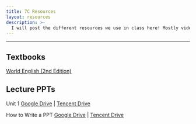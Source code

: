 ```yaml
---
title: 7C Resources
layout: resources
description: >-
  I will post the different resources we use in class here! Mostly videos and ppts. :)
---
```

---
## Textbooks
[World English (2nd Edition)](https://www.amazon.com/World-English-Student-Online-Workbook/dp/1305089529)

## Lecture PPTs
Unit 1 [Google Drive](https://docs.google.com/file/d/1ehZ9Wv30owvIzXi4mJXfUtltllxzJw3V/edit?usp=docslist_api&filetype=mspresentation) | [Tencent Drive]()

How to Write a PPT [Google Drive](https://docs.google.com/file/d/1bYWLTC0xgj8y030UQWUAKrgNlbqDT4vk/edit?usp=docslist_api&filetype=mspresentation) | [Tencent Drive]()